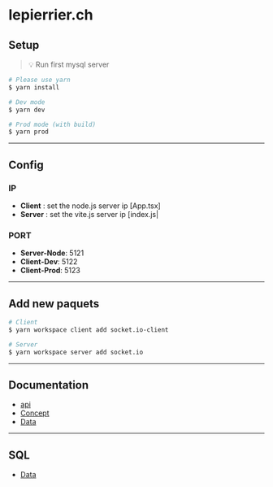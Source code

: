 # lepierrier.ch

## Setup

> 💡 Run first mysql server

```bash
# Please use yarn
$ yarn install

# Dev mode
$ yarn dev

# Prod mode (with build)
$ yarn prod
```

---

## Config

### IP

-   **Client** : set the node.js server ip [App.tsx]
-   **Server** : set the vite.js server ip [index.js|

### PORT

-   **Server-Node**: 5121
-   **Client-Dev**: 5122
-   **Client-Prod**: 5123

---

## Add new paquets

```bash
# Client
$ yarn workspace client add socket.io-client

# Server
$ yarn workspace server add socket.io
```

---

## Documentation

-   [api](./doc/md/api.md)
-   [Concept](./doc/md/concept.md)
-   [Data](./doc/md/data.md)

---

## SQL

-   [Data](./doc/sql/data.sql)
